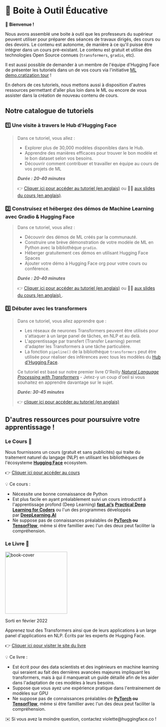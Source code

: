 # 🤗 Boite à Outil Éducative

<aside>

👋 **Bienvenue !**

Nous avons assemblé une boite à outil que les professeurs du supérieur peuvent utiliser pour préparer des séances de travaux dirigés, des cours ou des devoirs. Le contenu est autonome, de manière à ce qu'il puisse être intégrer dans un cours pré-existant. Le contenu est gratuit et utilise des technologies Open Source connues (`transformers`, `gradio`, etc).

Il est aussi possible de demander à un membre de l'équipe d'Hugging Face de présenter les tutoriels dans un de vos cours via l'initiative [ML demo.cratization tour](https://www.notion.so/ML-Demo-cratization-tour-with-66847a294abd4e9785e85663f5239652) !

En dehors de ces tutoriels, nous mettons aussi à disposition d'autres ressources permettant d'aller plus loin dans le ML ou encore de vous assister dans la création de nouveau contenu de cours.


</aside>

## **Notre catalogue de tutoriels**

### 1️⃣ Une visite à travers le Hub d'Hugging Face

> Dans ce tutoriel, vous allez :
>
> - Explorer plus de 30,000 modèles disponibles dans le Hub.
> - Apprendre des manières efficaces pour trouver le bon modèle et le bon dataset selon vos besoins.
> - Découvrir comment contribuer et travailler en équipe au cours de vos projets de ML
>
> **_Durée : 20-40 minutes_**
>
> 👉 [Cliquer ici pour accéder au tutoriel (en anglais)](https://github.com/huggingface/education-toolkit/blob/main/01_huggingface-hub-tour.md) ou 👩‍🏫 [aux slides du cours (en anglais)](https://docs.google.com/presentation/d/1zQqpFTcpNLV7haj2Inw2qKHq8DjfZEaiObW1ZkLvPWM/edit?usp=sharing).

### 2️⃣ Construisez et hébergez des démos de Machine Learning avec Gradio & Hugging Face

> Dans ce tutoriel, vous allez :
>
> - Découvrir des démos de ML créés par la communauté.
> - Construire une brève démonstration de votre modèle de ML en Python avec la bibliothèque `gradio`.  
> - Héberger gratuitement ces démos en utilisant Hugging Face Spaces
> - Ajouter votre démo à Hugging Face org pour votre cours ou conférence.
>
> **_Durée : 20-40 minutes_**
>
> 👉 [Cliquer ici pour accéder au tutoriel (en anglais)](https://colab.research.google.com/github/huggingface/education-toolkit/blob/main/02_ml-demos-with-gradio.ipynb) ou 👩‍🏫 [aux slides du cours (en anglais) ](https://docs.google.com/presentation/d/14EU_xjtINXtpidWLnUvfcEpmxN46ORS-PLpwfUf8C1I/edit?usp=sharing).

### 3️⃣ Débuter avec les transformers

> Dans ce tutoriel, vous allez apprendre que :
>
> - Les réseaux de neurones Transformers peuvent être utilisés pour s'attaquer à un large panel de tâches, en NLP et au delà.
> - L'apprentissage par transfert (Transfer Learning) permet d'adapter les Transformers à une tâche particulière.
> - La fonction `pipeline()` de la bibliothèque `transformers` peut être utilisée pour réaliser des inférences avec tous les modèles du [Hub d'Hugging Face](https://huggingface.co/models).
>
> Ce tutoriel est basé sur notre premier livre O'Reilly *[Natural Language Processing with Transformers](https://transformersbook.com/)* - Jetez-y un coup d'oeil si vous souhaitez en apprendre davantage sur le sujet.
>
> **_Durée: 30-45 minutes_**
>
> 👉 [cliquer ici pour accéder au tutoriel (en anglais)](https://colab.research.google.com/github/huggingface/education-toolkit/blob/main/tutorials/FR/03_d%C3%A9buter-avec-les-transformers.ipynb)

## **D'autres ressources pour poursuivre votre apprentissage !**

### **Le Cours 🤗**

Nous fournissons un cours (gratuit et sans publicités) qui traite du traitement naturel du langage (NLP) en utilisant les bibliothèques de l'écosysteme **[Hugging Face](https://huggingface.co/)** ecosystem.

👉 [Cliquer ici pour accéder au cours](https://huggingface.co/course/chapter1/1)

<aside>
💡 Ce cours :

- Nécessite une bonne connaissance de Python
- Est plus facile en ayant préalablement suivi un cours introductif à l'apprentissage profond (Deep Learning) **[fast.ai’s](https://www.fast.ai/)** **[Practical Deep Learning for Coders](https://course.fast.ai/)** ou l'un des programmes développés par **[DeepLearning.AI](https://www.deeplearning.ai/)**
- Ne suppose pas de connaissances préalables de **[PyTorch](https://pytorch.org/) **ou** [TensorFlow](https://www.tensorflow.org/)**, même si être famillier avec l'un des deux peut faciliter la compréhension.
</aside>

### **Le Livre 🤗**

<img alt="book-cover" height=200 src="../../images/book_cover.jpg" id="book-cover"/>

Sorti en février 2022

Apprenez tout des Transformers ainsi que de leurs applications à un large panel d'applications en NLP. Écrits par les experts de Hugging Face.

👉 [Cliquer ici pour visiter le site du livre](https://transformersbook.com/)

<aside>
💡 Ce livre :

- Est écrit pour des data scientists et des ingénieurs en machine learning qui seraient au fait des dernières avancées majeures impliquant les transformers, mais à qui il manquerait un guide détaillé afin de les aider dans l'adaptation de ces modèles à leurs besoins.
- Suppose que vous ayez une expérience pratique dans l'entrainement de modèles sur GPU
- Ne suppose pas de connaissances préalables de **[PyTorch](https://pytorch.org/) **ou** [TensorFlow](https://www.tensorflow.org/)**, même si être famillier avec l'un des deux peut faciliter la compréhension.

<aside>
✉️ Si vous avez la moindre question, contactez violette@huggingface.co !

</aside>
